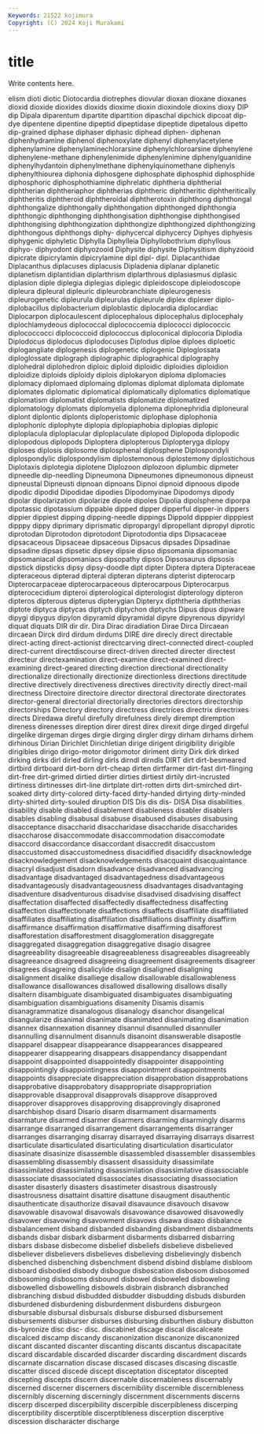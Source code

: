 ```yaml
---
Keywords: 21522 kojimura
Copyright: (C) 2024 Koji Murakami
---
```


# title

Write contents here.



elism dioti diotic Diotocardia
diotrephes diovular dioxan dioxane dioxanes dioxid dioxide dioxides dioxids dioxime
dioxin dioxindole dioxins dioxy DIP dip Dipala diparentum dipartite dipartition
dipaschal dipchick dipcoat dip-dye dipentene dipentine dipeptid dipeptidase dipeptide dipetalous
dipetto dip-grained diphase diphaser diphasic diphead diphen- diphenan diphenhydramine diphenol
diphenoxylate diphenyl diphenylacetylene diphenylamine diphenylaminechlorarsine diphenylchloroarsine diphenylene diphenylene-methane diphenylenimide diphenylenimine
diphenylguanidine diphenylhydantoin diphenylmethane diphenylquinomethane diphenyls diphenylthiourea diphonia diphosgene diphosphate diphosphid
diphosphide diphosphoric diphosphothiamine diphrelatic diphtheria diphtherial diphtherian diphtheriaphor diphtherias diphtheric
diphtheritic diphtheritically diphtheritis diphtheroid diphtheroidal diphtherotoxin diphthong diphthongal diphthongalize diphthongally
diphthongation diphthonged diphthongia diphthongic diphthonging diphthongisation diphthongise diphthongised diphthongising diphthongization
diphthongize diphthongized diphthongizing diphthongous diphthongs diphy- diphycercal diphycercy Diphyes diphyesis
diphygenic diphyletic Diphylla Diphylleia Diphyllobothrium diphyllous diphyo- diphyodont diphyozooid Diphysite
diphysite Diphysitism diphyzooid dipicrate dipicrylamin dipicrylamine dipl dipl- dipl. Diplacanthidae
Diplacanthus diplacuses diplacusis Dipladenia diplanar diplanetic diplanetism diplantidian diplarthrism diplarthrous
diplasiasmus diplasic diplasion diple diplegia diplegias diplegic dipleidoscope dipleiodoscope dipleura
dipleural dipleuric dipleurobranchiate dipleurogenesis dipleurogenetic dipleurula dipleurulas dipleurule diplex diplexer
diplo- diplobacillus diplobacterium diploblastic diplocardia diplocardiac Diplocarpon diplocaulescent diplocephalous diplocephalus
diplocephaly diplochlamydeous diplococcal diplococcemia diplococci diplococcic diplococcocci diplococcoid diplococcus diploconical
diplocoria Diplodia Diplodocus diplodocus diplodocuses Diplodus diploe diploes diploetic diplogangliate
diplogenesis diplogenetic diplogenic Diploglossata diploglossate diplograph diplographic diplographical diplography diplohedral
diplohedron diploic diploid diploidic diploidies diploidion diploidize diploids diploidy diplois
diplokaryon diploma diplomacies diplomacy diplomaed diplomaing diplomas diplomat diplomata diplomate
diplomates diplomatic diplomatical diplomatically diplomatics diplomatique diplomatism diplomatist diplomatists diplomatize
diplomatized diplomatology diplomats diplomyelia diplonema diplonephridia diploneural diplont diplontic diplonts
diploperistomic diplophase diplophonia diplophonic diplophyte diplopia diplopiaphobia diplopias diplopic diploplacula
diploplacular diploplaculate diplopod Diplopoda diplopodic diplopodous diplopods Diploptera diplopterous Diplopteryga
diplopy diploses diplosis diplosome diplosphenal diplosphene Diplospondyli diplospondylic diplospondylism diplostemonous
diplostemony diplostichous Diplotaxis diplotegia diplotene Diplozoon diplozoon diplumbic dipmeter dipneedle
dip-needling Dipneumona Dipneumones dipneumonous dipneust dipneustal Dipneusti dipnoan dipnoans Dipnoi
dipnoid dipnoous dipode dipodic dipodid Dipodidae dipodies Dipodomyinae Dipodomys dipody
dipolar dipolarization dipolarize dipole dipoles Dipolia dipolsphene diporpa dipotassic dipotassium
dippable dipped dipper dipperful dipper-in dippers dippier dippiest dipping dipping-needle
dippings Dippold dipppier dipppiest dipppy dippy diprimary diprismatic dipropargyl dipropellant
dipropyl diprotic diprotodan Diprotodon diprotodont Diprotodontia dips Dipsacaceae dipsacaceous Dipsaceae
dipsaceous Dipsacus dipsades Dipsadinae dipsadine dipsas dipsetic dipsey dipsie dipso
dipsomania dipsomaniac dipsomaniacal dipsomaniacs dipsopathy dipsos Dipsosaurus dipsosis dipstick dipsticks
dipsy dipsy-doodle dipt dipter Diptera diptera Dipteraceae dipteraceous dipterad dipteral
dipteran dipterans dipterist dipterocarp Dipterocarpaceae dipterocarpaceous dipterocarpous Dipterocarpus dipterocecidium dipteroi
dipterological dipterologist dipterology dipteron dipteros dipterous dipterus dipterygian Dipteryx dipththeria
dipththerias diptote diptyca diptycas diptych diptychon diptychs Dipus dipus dipware
dipygi dipygus dipylon dipyramid dipyramidal dipyre dipyrenous dipyridyl diquat diquats
DIR dir dir. Dira Dirac diradiation Dirae Dirca Dircaean dircaean
Dirck dird dirdum dirdums DIRE dire direcly direct directable direct-acting
direct-actionist directcarving direct-connected direct-coupled direct-current directdiscourse direct-driven directed directer directest
directeur directexamination direct-examine direct-examined direct-examining direct-geared directing direction directional directionality
directionalize directionally directionize directionless directions directitude directive directively directiveness directives
directivity directly direct-mail directness Directoire directoire director directoral directorate directorates
director-general directorial directorially directories directors directorship directorships Directory directory directress
directrices directrix directrixes directs Diredawa direful direfully direfulness direly dirempt
diremption direness direnesses direption direr direst direx direxit dirge dirged
dirgeful dirgelike dirgeman dirges dirgie dirging dirgler dirgy dirham dirhams
dirhem dirhinous Dirian Dirichlet Dirichletian dirige dirigent dirigibility dirigible dirigibles
dirigo dirigo-motor dirigomotor diriment dirity Dirk dirk dirked dirking dirks
dirl dirled dirling dirls dirndl dirndls DIRT dirt dirt-besmeared dirtbird
dirtboard dirt-born dirt-cheap dirten dirtfarmer dirt-fast dirt-flinging dirt-free dirt-grimed dirtied
dirtier dirties dirtiest dirtily dirt-incrusted dirtiness dirtinesses dirt-line dirtplate dirt-rotten
dirts dirt-smirched dirt-soaked dirty dirty-colored dirty-faced dirty-handed dirtying dirty-minded dirty-shirted
dirty-souled diruption DIS Dis dis dis- DISA Disa disabilities disability
disable disabled disablement disableness disabler disablers disables disabling disabusal disabuse
disabused disabuses disabusing disacceptance disaccharid disaccharidase disaccharide disaccharides disaccharose disaccommodate
disaccommodation disaccomodate disaccord disaccordance disaccordant disaccredit disaccustom disaccustomed disaccustomedness disacidified
disacidify disacknowledge disacknowledgement disacknowledgements disacquaint disacquaintance disacryl disadjust disadorn disadvance
disadvanced disadvancing disadvantage disadvantaged disadvantagedness disadvantageous disadvantageously disadvantageousness disadvantages disadvantaging
disadventure disadventurous disadvise disadvised disadvising disaffect disaffectation disaffected disaffectedly disaffectedness
disaffecting disaffection disaffectionate disaffections disaffects disaffiliate disaffiliated disaffiliates disaffiliating disaffiliation
disaffiliations disaffinity disaffirm disaffirmance disaffirmation disaffirmative disaffirming disafforest disafforestation disafforestment
disagglomeration disaggregate disaggregated disaggregation disaggregative disagio disagree disagreeability disagreeable disagreeableness
disagreeables disagreeably disagreeance disagreed disagreeing disagreement disagreements disagreer disagrees disagreing
disalicylide disalign disaligned disaligning disalignment disalike disalliege disallow disallowable disallowableness
disallowance disallowances disallowed disallowing disallows disally disaltern disambiguate disambiguated disambiguates
disambiguating disambiguation disambiguations disamenity Disamis disamis disanagrammatize disanalogous disanalogy disanchor
disangelical disangularize disanimal disanimate disanimated disanimating disanimation disannex disannexation disanney
disannul disannulled disannuller disannulling disannulment disannuls disanoint disanswerable disapostle disapparel
disappear disappearance disappearances disappeared disappearer disappearing disappears disappendancy disappendant disappoint
disappointed disappointedly disappointer disappointing disappointingly disappointingness disappointment disappointments disappoints disappreciate
disappreciation disapprobation disapprobations disapprobative disapprobatory disappropriate disappropriation disapprovable disapproval disapprovals
disapprove disapproved disapprover disapproves disapproving disapprovingly disaproned disarchbishop disard Disario
disarm disarmament disarmaments disarmature disarmed disarmer disarmers disarming disarmingly disarms
disarrange disarranged disarrangement disarrangements disarranger disarranges disarranging disarray disarrayed disarraying
disarrays disarrest disarticulate disarticulated disarticulating disarticulation disarticulator disasinate disasinize disassemble
disassembled disassembler disassembles disassembling disassembly disassent disassiduity disassimilate disassimilated disassimilating
disassimilation disassimilative disassociable disassociate disassociated disassociates disassociating disassociation disaster disasterly
disasters disastimeter disastrous disastrously disastrousness disattaint disattire disattune disaugment disauthentic
disauthenticate disauthorize disavail disavaunce disavouch disavow disavowable disavowal disavowals disavowance
disavowed disavowedly disavower disavowing disavowment disavows disawa disazo disbalance disbalancement
disband disbanded disbanding disbandment disbandments disbands disbar disbark disbarment disbarments
disbarred disbarring disbars disbase disbecome disbelief disbeliefs disbelieve disbelieved disbeliever
disbelievers disbelieves disbelieving disbelievingly disbench disbenched disbenching disbenchment disbend disbind
disblame disbloom disboard disbodied disbody disbogue disboscation disbosom disbosomed disbosoming
disbosoms disbound disbowel disboweled disboweling disbowelled disbowelling disbowels disbrain disbranch
disbranched disbranching disbud disbudded disbudder disbudding disbuds disburden disburdened disburdening
disburdenment disburdens disburgeon disbursable disbursal disbursals disburse disbursed disbursement disbursements
disburser disburses disbursing disburthen disbury disbutton dis-byronize disc disc- disc.
discabinet discage discal discalceate discalced discamp discandy discanonization discanonize discanonized
discant discanted discanter discanting discants discantus discapacitate discard discardable discarded
discarder discarding discardment discards discarnate discarnation discase discased discases discasing
discastle discatter disced discede discept disceptation disceptator discepted discepting discepts
discern discernable discernableness discernably discerned discerner discerners discernibility discernible discernibleness
discernibly discerning discerningly discernment discernments discerns discerp discerped discerpibility discerpible
discerpibleness discerping discerptibility discerptible discerptibleness discerption discerptive discession discharacter discharge

